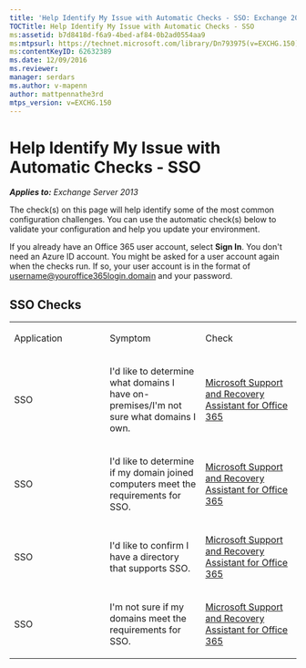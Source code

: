 ```yaml
---
title: 'Help Identify My Issue with Automatic Checks - SSO: Exchange 2013 Help'
TOCTitle: Help Identify My Issue with Automatic Checks - SSO
ms:assetid: b7d8418d-f6a9-4bed-af84-0b2ad0554aa9
ms:mtpsurl: https://technet.microsoft.com/library/Dn793975(v=EXCHG.150)
ms:contentKeyID: 62632389
ms.date: 12/09/2016
ms.reviewer: 
manager: serdars
ms.author: v-mapenn
author: mattpennathe3rd
mtps_version: v=EXCHG.150
---
```


# Help Identify My Issue with Automatic Checks - SSO

_**Applies to:** Exchange Server 2013_

The check(s) on this page will help identify some of the most common configuration challenges. You can use the automatic check(s) below to validate your configuration and help you update your environment.

If you already have an Office 365 user account, select **Sign In**. You don't need an Azure ID account. You might be asked for a user account again when the checks run. If so, your user account is in the format of username@youroffice365login.domain and your password.

## SSO Checks

<table>
<colgroup>
<col style="width: 33%" />
<col style="width: 33%" />
<col style="width: 33%" />
</colgroup>
<tbody>
<tr class="odd">
<td><p>Application</p></td>
<td><p>Symptom</p></td>
<td><p>Check</p></td>
</tr>
<tr class="even">
<td><p>SSO</p></td>
<td><p>I'd like to determine what domains I have on-premises/I'm not sure what domains I own.</p></td>
<td><p><a href="https://aka.ms/SaRA-Download_ExRCA">Microsoft Support and Recovery Assistant for Office 365</a></p></td>
</tr>
<tr class="odd">
<td><p>SSO</p></td>
<td><p>I'd like to determine if my domain joined computers meet the requirements for SSO.</p></td>
<td><p><a href="https://aka.ms/SaRA-Download_ExRCA">Microsoft Support and Recovery Assistant for Office 365</a></p></td>
</tr>
<tr class="even">
<td><p>SSO</p></td>
<td><p>I'd like to confirm I have a directory that supports SSO.</p></td>
<td><p><a href="https://aka.ms/SaRA-Download_ExRCA">Microsoft Support and Recovery Assistant for Office 365</a></p></td>
</tr>
<tr class="odd">
<td><p>SSO</p></td>
<td><p>I'm not sure if my domains meet the requirements for SSO.</p></td>
<td><p><a href="https://aka.ms/SaRA-Download_ExRCA">Microsoft Support and Recovery Assistant for Office 365</a></p></td>
</tr>
</tbody>
</table>
